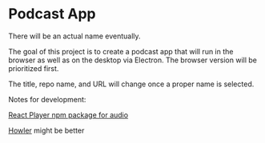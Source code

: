 # Podcast App

There will be an actual name eventually.

The goal of this project is to create a podcast app that will run in the browser as well as on the desktop via Electron. The browser version will be prioritized first.

The title, repo name, and URL will change once a proper name is selected.

Notes for development:

[React Player npm package for audio](https://www.npmjs.com/package/react-player)

[Howler](https://www.npmjs.com/package/howler) might be better
